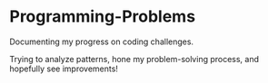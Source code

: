 # Programming-Problems
Documenting my progress on coding challenges. 

Trying to analyze patterns, hone my problem-solving process, and hopefully see improvements!
